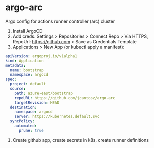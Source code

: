 # argo-arc
Argo config for actions runner controller (arc) cluster

1. Install ArgoCD
1. Add creds. Settings > Repositories > Connect Repo > Via HTTPS, RepoUrl: https://github.com > Save as Credentials Template
1. Applications > New App (or kubectl apply a manifest):
```yaml
apiVersion: argoproj.io/v1alpha1
kind: Application
metadata:
  name: bootstrap
  namespace: argocd
spec:
  project: default
  source:
    path: azure-east/bootstrap
    repoURL: https://github.com/jcantosz/argo-arc
    targetRevision: HEAD
  destination:
    namespace: argocd
    server: https://kubernetes.default.svc
  syncPolicy:
    automated:
      prune: true
```
1. Create github app, create secrets in k8s, create runner definitions

